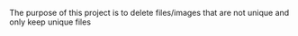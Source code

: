 The purpose of this project is to delete files/images that are not unique and only keep unique files
